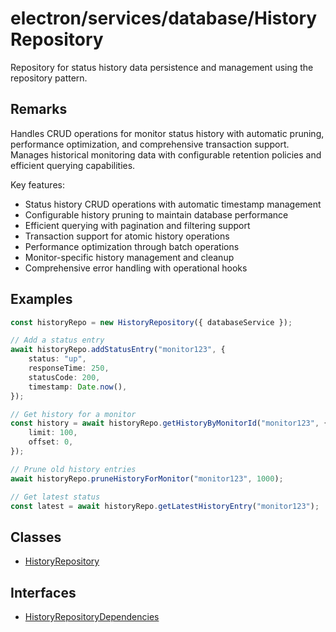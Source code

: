 # electron/services/database/HistoryRepository

Repository for status history data persistence and management using the
repository pattern.

## Remarks

Handles CRUD operations for monitor status history with automatic pruning,
performance optimization, and comprehensive transaction support. Manages
historical monitoring data with configurable retention policies and efficient
querying capabilities.

Key features:

- Status history CRUD operations with automatic timestamp management
- Configurable history pruning to maintain database performance
- Efficient querying with pagination and filtering support
- Transaction support for atomic history operations
- Performance optimization through batch operations
- Monitor-specific history management and cleanup
- Comprehensive error handling with operational hooks

## Examples

```typescript
const historyRepo = new HistoryRepository({ databaseService });

// Add a status entry
await historyRepo.addStatusEntry("monitor123", {
    status: "up",
    responseTime: 250,
    statusCode: 200,
    timestamp: Date.now(),
});

// Get history for a monitor
const history = await historyRepo.getHistoryByMonitorId("monitor123", {
    limit: 100,
    offset: 0,
});
```

```typescript
// Prune old history entries
await historyRepo.pruneHistoryForMonitor("monitor123", 1000);

// Get latest status
const latest = await historyRepo.getLatestHistoryEntry("monitor123");
```

## Classes

- [HistoryRepository](classes/HistoryRepository.md)

## Interfaces

- [HistoryRepositoryDependencies](interfaces/HistoryRepositoryDependencies.md)
